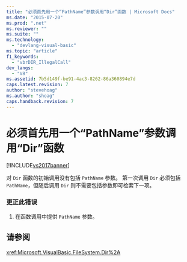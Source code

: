 ```yaml
---
title: "必须首先用一个“PathName”参数调用“Dir”函数 | Microsoft Docs"
ms.date: "2015-07-20"
ms.prod: ".net"
ms.reviewer: ""
ms.suite: ""
ms.technology: 
  - "devlang-visual-basic"
ms.topic: "article"
f1_keywords: 
  - "vbrDIR_IllegalCall"
dev_langs: 
  - "VB"
ms.assetid: 7b5d149f-be91-4ac3-8262-86a360894e7d
caps.latest.revision: 7
author: "stevehoag"
ms.author: "shoag"
caps.handback.revision: 7
---
```

# 必须首先用一个“PathName”参数调用“Dir”函数
[!INCLUDE[vs2017banner](../../../visual-basic/includes/vs2017banner.md)]

对 `Dir` 函数的初始调用没有包括 `PathName` 参数。  第一次调用 `Dir` 必须包括 `PathName`，但随后调用 `Dir` 则不需要包括参数即可检索下一项。  
  
### 更正此错误  
  
1.  在函数调用中提供 `PathName` 参数。  
  
## 请参阅  
 <xref:Microsoft.VisualBasic.FileSystem.Dir%2A>